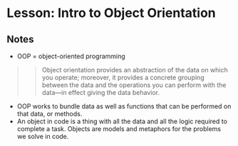 # Lesson: Intro to Object Orientation

## Notes

- OOP = object-oriented programming

>> Object orientation provides an abstraction of the data on which you operate; moreover, it provides a concrete grouping between the data and the operations you can perform with the data—in effect giving the data behavior.
>>
- OOP works to bundle data as well as functions that can be performed on that data, or methods.
- An object in code is a thing with all the data and all the logic required to complete a task. Objects are models and metaphors for the problems we solve in code.